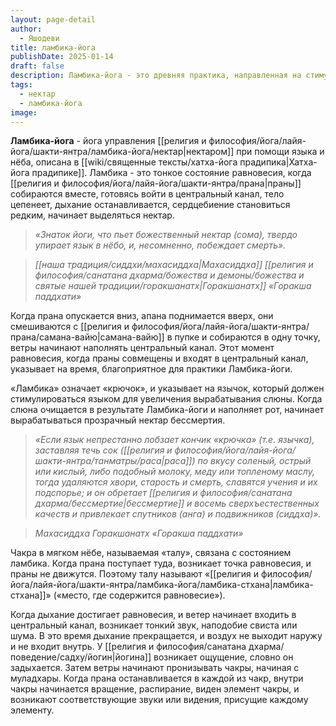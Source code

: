 ```yaml
---
layout: page-detail
author:
  - Яшодеви
title: ламбика-йога
publishDate: 2025-01-14
draft: false
description: Ламбика-йога - это древняя практика, направленная на стимулирование энергетических процессов через работу с языком, мягким нёбом и центральным энергетическим каналом (сушумна-нади). Её цель - пробуждение божественного нектара (амриты), соединение пранических потоков и достижение состояния бессмертия (дживанмукти).
tags:
  - нектар
  - ламбика-йога
image:
---
```

**Ламбика-йога** - йога управления [[религия и философия/йога/лайя-йога/шакти-янтра/ламбика-йога/нектар|нектаром]] при помощи языка и нёба, описана в [[wiki/священные тексты/хатха-йога прадипика|Хатха-йога прадипике]]. Ламбика - это тонкое состояние равновесия, когда [[религия и философия/йога/лайя-йога/шакти-янтра/прана|праны]] собираются вместе, готовясь войти в центральный канал, тело цепенеет, дыхание останавливается, сердцебиение становиться редким, начинает выделяться нектар.

>*«Знаток йоги, что пьет божественный нектар (сома), твердо упирает язык в нёбо, и, несомненно, побеждает смерть».*
 
>*[[наша традиция/сиддхи/махасиддха|Махасиддха]] [[религия и философия/санатана дхарма/божества и демоны/божества и святые нашей традиции/горакшанатх|Горакшанатх]] «Горакша паддхати»*

Когда прана опускается вниз, апана поднимается вверх, они смешиваются с [[религия и философия/йога/лайя-йога/шакти-янтра/прана/самана-вайю|самана-вайю]] в пупке и собираются в одну точку, ветры начинают наполнять центральный канал. Этот момент равновесия, когда праны совмещены и входят в центральный канал, указывает на время, благоприятное для практики Ламбика-йоги. 

«Ламбика» означает «крючок», и указывает на язычок, который должен стимулироваться языком для увеличения вырабатывания слюны. Когда слюна очищается в результате Ламбика-йоги и наполняет рот, начинает вырабатываться прозрачный нектар бессмертия. 

>*«Если язык непрестанно лобзает кончик «крючка» (т.е. язычка), заставляя течь сок ([[религия и философия/йога/лайя-йога/шакти-янтра/танматры/раса|раса]]) по вкусу соленый, острый или кислый, либо подобный молоку, меду или топленому маслу, тогда удаляются хвори, старость и смерть, славятся учения и их подспорье; и он обретает [[религия и философия/санатана дхарма/бессмертие|бессмертие]] и восемь сверхъестественных качеств и привлекает спутников (анга) и подвижников (сиддха)».*

>*Махасиддха Горакшанатх «Горакша паддхати»*

Чакра в мягком нёбе, называемая «талу», связана с состоянием ламбика. Когда прана поступает туда, возникает точка равновесия, и праны не движутся. Поэтому талу называют «[[религия и философия/йога/лайя-йога/шакти-янтра/ламбика-йога/ламбика-стхана|ламбика-стхана]]» («место, где содержится равновесие»). 

Когда дыхание достигает равновесия, и ветер начинает входить в центральный канал, возникает тонкий звук, наподобие свиста или шума. В это время дыхание прекращается, и воздух не выходит наружу и не входит внутрь. У [[религия и философия/санатана дхарма/поведение/садху/йогин|йогина]] возникает ощущение, словно он задыхается. Затем ветры начинают пронизывать чакры, начиная с муладхары. Когда прана останавливается в каждой из чакр, внутри чакры начинается вращение, распирание, виден элемент чакры, и возникают соответствующие звуки или видения, присущие каждому элементу. 